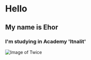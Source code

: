 # Hello
## My name is Ehor
### I'm studying in Academy 'Itnalit'
![Image of Twice](https://st5.depositphotos.com/22576762/65764/i/1600/depositphotos_657649570-stock-photo-twice-mini-album-box-set.jpg)
